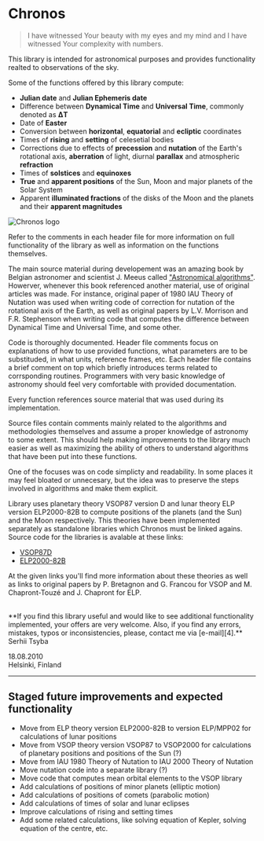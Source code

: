 Chronos
=======

> I have witnessed Your beauty with my eyes and my mind and I have witnessed Your complexity with numbers.

This library is intended for astronomical purposes and provides functionality realted to observations of the sky.

Some of the functions offered by this library compute:

* **Julian date** and **Julian Ephemeris date**
* Difference between **Dynamical Time** and **Universal Time**, commonly denoted as **ΔT**
* Date of **Easter**
* Conversion between **horizontal**, **equatorial** and **ecliptic** coordinates
* Times of **rising** and **setting** of celesetial bodies
* Corrections due to effects of **precession** and **nutation** of the Earth's rotational axis, **aberration** of light,
  diurnal **parallax** and atmospheric **refraction**
* Times of **solstices** and **equinoxes**
* **True** and **apparent positions** of the Sun, Moon and major planets of the Solar System
* Apparent **illuminated fractions** of the disks of the Moon and the planets and their **apparent magnitudes**

![Chronos logo][0]

Refer to the comments in each header file for more information on full functionality of the library as well as
information on the functions themselves.

The main source material during developement was an amazing book by Belgian astronomer and scientist J. Meeus called
["Astronomical algorithms"][1]. Howerver, whenever this book referenced another material, use of original articles was
made. For instance, original paper of 1980 IAU Theory of Nutation was used when writing code of correction for nutation
of the rotational axis of the Earth, as well as original papers by L.V. Morrison and F.R. Stephenson when writing code
that computes the difference between Dynamical Time and Universal Time, and some other.

Code is thoroughly documented. Header file comments focus on explanations of how to use provided functions, what
parameters are to be substituded, in what units, reference frames, etc. Each header file contains a brief comment on
top which briefly introduces terms related to corrsponding routines. Programmers with very basic knowledge of astronomy
should feel very comfortable with provided documentation.

Every function references source material that was used during its implementation.

Source files contain comments mainly related to the algorithms and methodologies themselves and assume a proper
knowledge of astronomy to some extent. This should help making improvements to the library much easier as well as
maximizing the ability of others to understand algorithms that have been put into these functions.

One of the focuses was on code simplicty and readability. In some places it may feel bloated or unnecesary, but the
idea was to preserve the steps involved in algorithms and make them explicit.

Library uses planetary theory VSOP87 version D and lunar theory ELP version ELP2000-82B to compute positions of the
planets (and the Sun) and the Moon respectively. This theories have been implemented separately as standalone libraries
which Chronos must be linked agains. Source code for the libraries is avalable at these links:

* [VSOP87D][2]
* [ELP2000-82B][3]

At the given links you'll find more information about these theories as well as links to original papers by
P. Bretagnon and G. Francou for VSOP and M. Chapront-Touzé and J. Chapront for ELP.

<br/>
**If you find this library useful and would like to see additional functionality implemented, your offers are very
welcome. Also, if you find any errors, mistakes, typos or inconsistencies, please, contact me via [e-mail][4].**

<br />
Serhii Tsyba

18.08.2010<br />
Helsinki, Finland

---

Staged future improvements and expected functionality
-----------------------------------------------------

* Move from ELP theory version ELP2000-82B to version ELP/MPP02 for calculations of lunar positions
* Move from VSOP theory version VSOP87 to VSOP2000 for calculations of planetary positions and positions of the Sun (?)
* Move from IAU 1980 Theory of Nutation to IAU 2000 Theory of Nutation
* Move nutation code into a separate library (?)
* Move code that computes mean orbital elements to the VSOP library
* Add calculations of positions of minor planets (elliptic motion)
* Add calculations of positions of comets (parabolic motion)
* Add calculations of times of solar and lunar eclipses
* Improve calculations of rising and setting times
* Add some related calculations, like solving equation of Kepler, solving equation of the centre, etc.


[0]: https://dl.dropbox.com/u/4936034/Referred/Chronos.png      "Chronos logo"
[1]: http://www.willbell.com/math/mc1.HTM                       "J. Meeus. Astronomical algorithms"
[2]: http://github.com/sertsy/vsop87d                           "VSOP87D sources at GitHub"
[3]: http://github.com/sertsy/elp2000-82b                       "ELP2000-82B sources at GitHub"
[4]: mailto:sertsy@gmail.com                                    "Contact e-mail"